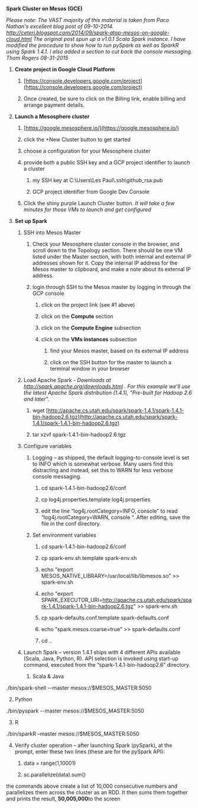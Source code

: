 **Spark Cluster on Mesos (GCE)**


*Please note: The VAST majority of this material is taken from Paco Nathan's excellent blog post of 09-10-2014.  http://ceteri.blogspot.com/2014/09/spark-atop-mesos-on-google-cloud.html  The original post spun up a v1.0.1 Scala Spark instance.  I have modified the procedure to show how to run pySpark as well as SparkR using Spark 1.4.1.   I also added a section to cut back the console messaging.  Thom Rogers 08-31-2015* 


1.  **Create project in Google Cloud Platform**

    1.  [https://console.developers.google.com/project](https://console.developers.google.com/project)

    2.  Once created, be sure to click on the Billing link, enable
        billing and arrange payment details.



2.  **Launch a Mesosphere cluster**

    1.  [https://google.mesosphere.io/](https://google.mesosphere.io/)

    2.  click the +New Cluster button to get started

    3.  choose a configuration for your Mesosphere cluster

    4.  provide both a public SSH key and a GCP project identifier to
        launch a cluster

        1.  my SSH key at C:\\Users\\Les Paul\\.ssh\\github\_rsa.pub

        2.  GCP project identifier from Google Dev Console

    5.  Click the shiny purple Launch Cluster button. *It will take a
        few minutes for those VMs to launch and get configured*



3.  **Set up Spark**

    1.  SSH into Mesos Master

        1.  Check your Mesosphere cluster console in the browser, and
            scroll down to the Topology section. There should be one VM
            listed under the Master section, with both internal and
            external IP addresses shown for it. Copy the internal IP
            address for the Mesos master to clipboard, and make a note
            about its external IP address.

        2.  login through SSH to the Mesos master by logging in through
            the GCP console

            1.  click on the project link (see \#1 above)

            2.  click on the **Compute** section

            3.  click on the **Compute Engine** subsection

            4.  click on the **VMs instances** subsection

                1.  find your Mesos master, based on its external IP
                    address

                2.  click on the SSH button for the master to launch a
                    terminal window in your browser

    2.  Load Apache Spark - *Downloads at
        http://spark.apache.org/downloads.html . For this example we’ll
        use the latest Apache Spark distribution (1.4.1), “Pre-built for
        Hadoop 2.6 and later”.*

        1.  wget
            [http://apache.cs.utah.edu/spark/spark-1.4.1/spark-1.4.1-bin-hadoop2.6.tgz](http://apache.cs.utah.edu/spark/spark-1.4.1/spark-1.4.1-bin-hadoop2.6.tgz)

        2.  tar xzvf spark-1.4.1-bin-hadoop2.6.tgz

    3.  Configure variables

        1.  Logging – as shipped, the default logging-to-console level
            is set to INFO which is somewhat verbose. Many users find
            this distracting and instead, set this to WARN for less
            verbose console messaging.

            1.  cd spark-1.4.1-bin-hadoop2.6/conf

            2.  cp log4j.properties.template log4j.properties

            3.  edit the line “log4j.rootCategory=INFO, console” to read
                “log4j.rootCategory=WARN, console “. After editing, save
                the file in the conf directory.

        2.  Set environment variables

            1.  cd spark-1.4.1-bin-hadoop2.6/conf

            2.  cp spark-env.sh.template spark-env.sh

            3.  echo "export
                MESOS\_NATIVE\_LIBRARY=/usr/local/lib/libmesos.so" \>\>
                spark-env.sh

            4.  echo "export
                SPARK\_EXECUTOR\_URI=http://apache.cs.utah.edu/spark/spark-1.4.1/spark-1.4.1-bin-hadoop2.6.tgz"
                \>\> spark-env.sh

            5.  cp spark-defaults.conf.template spark-defaults.conf

            6.  echo "spark.mesos.coarse=true" \>\> spark-defaults.conf

            7.  cd ..

    4.  Launch Spark – version 1.4.1 ships with 4 different APIs
        available (Scala, Java, Python, R). API selection is invoked
        using start-up command, executed from the
        “spark-1.4.1-bin-hadoop2.6” directory.

        1.  Scala & Java

./bin/spark-shell --master mesos://\$MESOS\_MASTER:5050



2.  Python

./bin/pyspark --master mesos://\$MESOS\_MASTER:5050



3.  R

./bin/sparkR –master mesos://\$MESOS\_MASTER:5050



4.  Verify cluster operation – after launching Spark (pySpark), at the
    prompt, enter these two lines (these are for the pySpark API):

    1.  data = range(1,10001)

    2.  sc.parallelize(data).sum()

the commands above create a list of 10,000 consecutive numbers and
parallelizes them across the cluster as an RDD. It then sums them
together and prints the result, **50,005,000**to the screen


